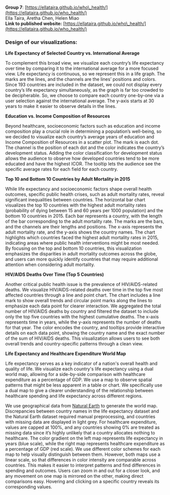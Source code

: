 **Group 7**: [https://ellataira.github.io/who\_health/](https://ellataira.github.io/who_health/)  
Ella Taira, Aretha Chen, Helen Miao  
**Link to published website:** [https://ellataira.github.io/who\_health/](https://ellataira.github.io/who_health/)

### Design of our visualizations:

**Life Expectancy of Selected Country vs. International Average**

To complement this broad view, we visualize each country’s life expectancy over time by comparing it to the international average for a more focused view. Life expectancy is continuous, so we represent this in a life graph. The marks are the lines, and the channels are the lines’ positions and colors. Since 193 countries are included in the dataset, we could not display every country’s life expectancy simultaneously, as the graph is far too crowded to be decipherable. So, we choose to compare each country one-by-one via a user selection against the international average. The y-axis starts at 30 years to make it easier to observe details in the lines. 

**Education vs. Income Composition of Resources**

Beyond healthcare, socioeconomic factors such as education and income composition play a crucial role in determining a population’s well-being, so we decided to visualize each country’s average years of education and Income Composition of Resources in a scatter plot. The mark is each dot. The channel is the position of each dot and the color indicates the country’s development status. Adding the color classification for development status allows the audience to observe how developed countries tend to be more educated and have the highest ICOR. The tooltip lets the audience see the specific average rates for each field for each country. 

**Top 10 and Bottom 10 Countries by Adult Mortality in 2015**

While life expectancy and socioeconomic factors shape overall health outcomes, specific public health crises, such as adult mortality rates, reveal significant inequalities between countries. The horizontal bar chart visualizes the top 10 countries with the highest adult mortality rates (probability of dying between 15 and 60 years per 1000 population) and the bottom 10 countries in 2015\. Each bar represents a country, with the length of the bar corresponding to the adult mortality rate. The marks are the bars, and the channels are their lengths and positions. The x-axis represents the adult mortality rate, and the y-axis shows the country names. The chart highlights which countries faced the highest adult mortality rates in 2015, indicating areas where public health interventions might be most needed. By focusing on the top and bottom 10 countries, this visualization emphasizes the disparities in adult mortality outcomes across the globe, and users can more quickly identify countries that may require additional attention when considering adult mortality.

**HIV/AIDS Deaths Over Time (Top 5 Countries)**

Another critical public health issue is the prevalence of HIV/AIDS-related deaths. We visualize HIV/AIDS-related deaths over time in the top five most affected countries through a line and point chart. The chart includes a line mark to show overall trends and circular point marks along the lines to emphasize each data point for clearer interaction. We aggregated the total number of HIV/AIDS deaths by country and filtered the dataset to include only the top five countries with the highest cumulative deaths. The x-axis represents time in years, while the y-axis represents the number of deaths for that year. The color encodes the country, and tooltips provide interactive details on each data point, showing the country name and the exact number of the sum of HIV/AIDS deaths. This visualization allows users to see both overall trends and country-specific patterns through a clean view.

**Life Expectancy and Healthcare Expenditure World Map**

Life expectancy serves as a key indicator of a nation's overall health and quality of life. We visualize each country's life expectancy using a dual world map, allowing for a side-by-side comparison with healthcare expenditure as a percentage of GDP. We use a map to observe spatial patterns that might be less apparent in a table or chart. We specifically use a dual map to give a clearer understanding of the relationship between healthcare spending and life expectancy across different regions. 

We use geographical data from [Natural Earth](https://www.naturalearthdata.com/downloads/10m-cultural-vectors/) to generate the world map. Discrepancies between country names in the life expectancy dataset and the Natural Earth dataset required manual preprocessing, and countries with missing data are displayed in light grey. For healthcare expenditure, values are capped at 100%, and any countries showing 0% are treated as missing data since it’s highly unlikely that a country allocates nothing to healthcare. The color gradient on the left map represents life expectancy in years (blue scale), while the right map represents healthcare expenditure as a percentage of GDP (red scale). We use different color schemes for each map to help visually distinguish between them. However, both maps use a linear scale, so that differences in color intensity are comparable across countries. This makes it easier to interpret patterns and find differences in spending and outcomes. Users can zoom in and out for a closer look, and any movement on one map is mirrored on the other, making direct comparisons easy. Hovering and clicking on a specific country reveals its corresponding values.

